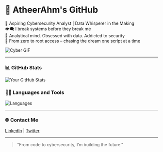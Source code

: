 # 👾 AtheerAhm's GitHub

🔐 Aspiring Cybersecurity Analyst | Data Whisperer in the Making  
👁️‍🗨️ I break systems before they break me  
🧠 Analytical mind. Obsessed with data. Addicted to security  
🎯 From zero to root access – chasing the dream one script at a time

![Cyber GIF](https://media.giphy.com/media/qgQUggAC3Pfv687qPC/giphy.gif)

---

### 📊 **GitHub Stats**  
![Your GitHub Stats](https://github-readme-stats.vercel.app/api?username=AtheerAhm&show_icons=true&hide_title=true&count_private=true&hide=prs)

### 🧑‍💻 **Languages and Tools**  
![Languages](https://github-readme-stats.vercel.app/api/top-langs/?username=AtheerAhm&layout=compact&langs_count=6)

---

### 🌐 **Contact Me**  
[LinkedIn](https://www.linkedin.com/in/AtheerAlsuwaylimi) | [Twitter](https://twitter.com/AlsuwaylimiAthr)

---

> "From code to cybersecurity, I’m building the future."

